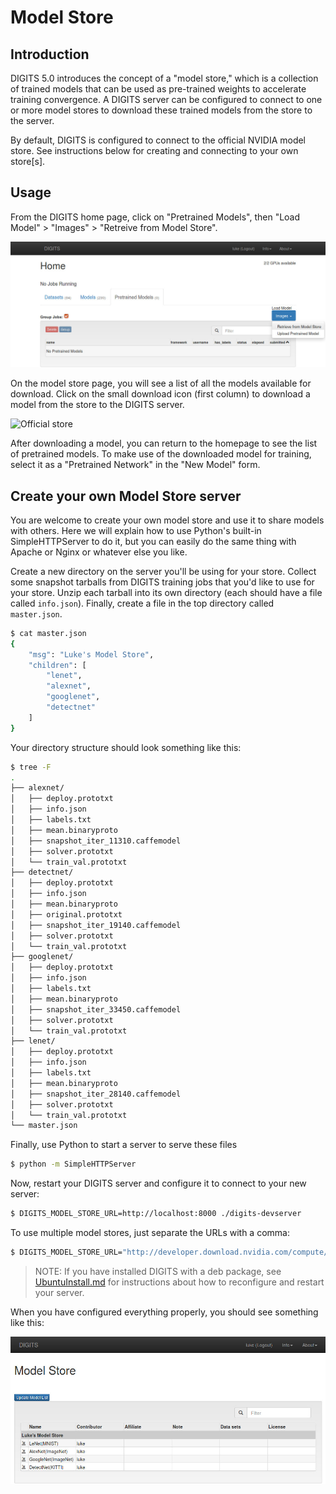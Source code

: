 # Model Store

## Introduction

DIGITS 5.0 introduces the concept of a "model store," which is a collection of trained models that can be used as pre-trained weights to accelerate training convergence.
A DIGITS server can be configured to connect to one or more model stores to download these trained models from the store to the server.

By default, DIGITS is configured to connect to the official NVIDIA model store.
See instructions below for creating and connecting to your own store[s].

## Usage

From the DIGITS home page, click on "Pretrained Models", then "Load Model" > "Images" > "Retreive from Model Store".

![Home page](images/model-store/home.jpg)

On the model store page, you will see a list of all the models available for download.
Click on the small download icon (first column) to download a model from the store to the DIGITS server.

![Official store](images/model-store/official.jpg)

After downloading a model, you can return to the homepage to see the list of pretrained models.
To make use of the downloaded model for training, select it as a "Pretrained Network" in the "New Model" form.

## Create your own Model Store server

You are welcome to create your own model store and use it to share models with others.
Here we will explain how to use Python's built-in SimpleHTTPServer to do it, but you can easily do the same thing with Apache or Nginx or whatever else you like.

Create a new directory on the server you'll be using for your store.
Collect some snapshot tarballs from DIGITS training jobs that you'd like to use for your store.
Unzip each tarball into its own directory (each should have a file called `info.json`).
Finally, create a file in the top directory called `master.json`.
```sh
$ cat master.json
{
    "msg": "Luke's Model Store",
    "children": [
        "lenet",
        "alexnet",
        "googlenet",
        "detectnet"
    ]
}
```
Your directory structure should look something like this:
```sh
$ tree -F
.
├── alexnet/
│   ├── deploy.prototxt
│   ├── info.json
│   ├── labels.txt
│   ├── mean.binaryproto
│   ├── snapshot_iter_11310.caffemodel
│   ├── solver.prototxt
│   └── train_val.prototxt
├── detectnet/
│   ├── deploy.prototxt
│   ├── info.json
│   ├── mean.binaryproto
│   ├── original.prototxt
│   ├── snapshot_iter_19140.caffemodel
│   ├── solver.prototxt
│   └── train_val.prototxt
├── googlenet/
│   ├── deploy.prototxt
│   ├── info.json
│   ├── labels.txt
│   ├── mean.binaryproto
│   ├── snapshot_iter_33450.caffemodel
│   ├── solver.prototxt
│   └── train_val.prototxt
├── lenet/
│   ├── deploy.prototxt
│   ├── info.json
│   ├── labels.txt
│   ├── mean.binaryproto
│   ├── snapshot_iter_28140.caffemodel
│   ├── solver.prototxt
│   └── train_val.prototxt
└── master.json
```
Finally, use Python to start a server to serve these files
```sh
$ python -m SimpleHTTPServer
```
Now, restart your DIGITS server and configure it to connect to your new server:
```sh
$ DIGITS_MODEL_STORE_URL=http://localhost:8000 ./digits-devserver
```
To use multiple model stores, just separate the URLs with a comma:
```sh
$ DIGITS_MODEL_STORE_URL="http://developer.download.nvidia.com/compute/machine-learning/modelstore/5.0,http://localhost:8000" ./digits-devserver
```

> NOTE: If you have installed DIGITS with a deb package, see [UbuntuInstall.md](UbuntuInstall.md) for instructions about how to reconfigure and restart your server.

When you have configured everything properly, you should see something like this:

![Custom store](images/model-store/custom.jpg)
